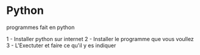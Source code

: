 # Python
programmes fait en python


1 - Installer python sur internet 
2 - Installer le programme que vous voullez 
3 - L'Exectuter et faire ce qu'il y es indiquer
